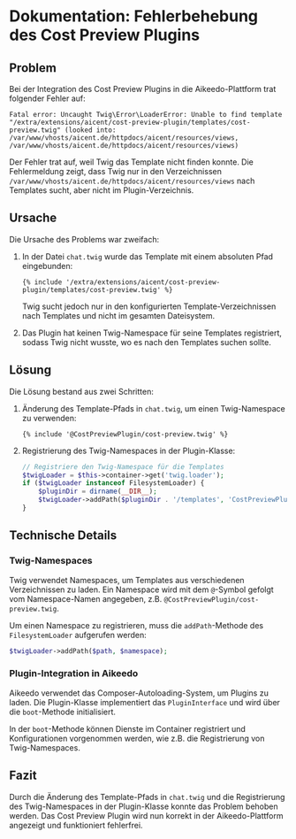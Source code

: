 # Dokumentation: Fehlerbehebung des Cost Preview Plugins

## Problem

Bei der Integration des Cost Preview Plugins in die Aikeedo-Plattform trat folgender Fehler auf:

```
Fatal error: Uncaught Twig\Error\LoaderError: Unable to find template "/extra/extensions/aicent/cost-preview-plugin/templates/cost-preview.twig" (looked into: /var/www/vhosts/aicent.de/httpdocs/aicent/resources/views, /var/www/vhosts/aicent.de/httpdocs/aicent/resources/views)
```

Der Fehler trat auf, weil Twig das Template nicht finden konnte. Die Fehlermeldung zeigt, dass Twig nur in den Verzeichnissen `/var/www/vhosts/aicent.de/httpdocs/aicent/resources/views` nach Templates sucht, aber nicht im Plugin-Verzeichnis.

## Ursache

Die Ursache des Problems war zweifach:

1. In der Datei `chat.twig` wurde das Template mit einem absoluten Pfad eingebunden:
   ```twig
   {% include '/extra/extensions/aicent/cost-preview-plugin/templates/cost-preview.twig' %}
   ```
   Twig sucht jedoch nur in den konfigurierten Template-Verzeichnissen nach Templates und nicht im gesamten Dateisystem.

2. Das Plugin hat keinen Twig-Namespace für seine Templates registriert, sodass Twig nicht wusste, wo es nach den Templates suchen sollte.

## Lösung

Die Lösung bestand aus zwei Schritten:

1. Änderung des Template-Pfads in `chat.twig`, um einen Twig-Namespace zu verwenden:
   ```twig
   {% include '@CostPreviewPlugin/cost-preview.twig' %}
   ```

2. Registrierung des Twig-Namespaces in der Plugin-Klasse:
   ```php
   // Registriere den Twig-Namespace für die Templates
   $twigLoader = $this->container->get('twig.loader');
   if ($twigLoader instanceof FilesystemLoader) {
       $pluginDir = dirname(__DIR__);
       $twigLoader->addPath($pluginDir . '/templates', 'CostPreviewPlugin');
   }
   ```

## Technische Details

### Twig-Namespaces

Twig verwendet Namespaces, um Templates aus verschiedenen Verzeichnissen zu laden. Ein Namespace wird mit dem `@`-Symbol gefolgt vom Namespace-Namen angegeben, z.B. `@CostPreviewPlugin/cost-preview.twig`.

Um einen Namespace zu registrieren, muss die `addPath`-Methode des `FilesystemLoader` aufgerufen werden:

```php
$twigLoader->addPath($path, $namespace);
```

### Plugin-Integration in Aikeedo

Aikeedo verwendet das Composer-Autoloading-System, um Plugins zu laden. Die Plugin-Klasse implementiert das `PluginInterface` und wird über die `boot`-Methode initialisiert.

In der `boot`-Methode können Dienste im Container registriert und Konfigurationen vorgenommen werden, wie z.B. die Registrierung von Twig-Namespaces.

## Fazit

Durch die Änderung des Template-Pfads in `chat.twig` und die Registrierung des Twig-Namespaces in der Plugin-Klasse konnte das Problem behoben werden. Das Cost Preview Plugin wird nun korrekt in der Aikeedo-Plattform angezeigt und funktioniert fehlerfrei.